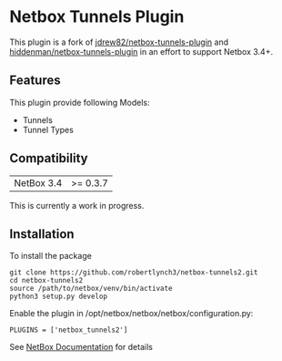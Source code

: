 # Netbox Tunnels Plugin
This plugin is a fork of [jdrew82/netbox-tunnels-plugin](https://github.com/jdrew82/netbox-tunnels-plugin) and [hiddenman/netbox-tunnels-plugin](https://github.com/hiddenman/netbox-tunnels-plugin) in an effort to support Netbox 3.4+.

<!-- Build status with linky to the builds for ease of access.
[![Build Status](https://travis-ci.com/jdrew82/netbox-tunnels-plugin.svg?token=XHesDxGFcPtaq1Q3URi5&branch=master)](https://travis-ci.com/jdrew82/netbox-tunnels-plugin)
 -->
<!-- PyPI version badge.
[![PyPI version](https://badge.fury.io/py/netbox-tunnels-plugin.svg)](https://badge.fury.io/py/netbox-tunnels-plugin)

+++++++++++++++++++++++++++++++++++++++++++++++++++++++++++++++++++++++++++++++++++++++++++++++++++++++++++++++++++++++++++++
+NOTE: Please be aware that this plugin is still a work in progress and should not be used for production work at this time!+
+++++++++++++++++++++++++++++++++++++++++++++++++++++++++++++++++++++++++++++++++++++++++++++++++++++++++++++++++++++++++++++

A plugin for [NetBox](https://github.com/netbox-community/netbox) to support documentation of network tunneling
 protocols, ie IPsec, GRE, L2TP, etc.
 -->
 ## Features
This plugin provide following Models:
* Tunnels
* Tunnel Types

## Compatibility

|             |       |
|-------------|-------|
| NetBox 3.4  | >= 0.3.7 |

This is currently a work in progress.
## Installation
To install the package
```
git clone https://github.com/robertlynch3/netbox-tunnels2.git
cd netbox-tunnels2
source /path/to/netbox/venv/bin/activate
python3 setup.py develop
```

Enable the plugin in /opt/netbox/netbox/netbox/configuration.py:
```
PLUGINS = ['netbox_tunnels2']
```

See [NetBox Documentation](https://docs.netbox.dev/en/stable/plugins/#installing-plugins) for details